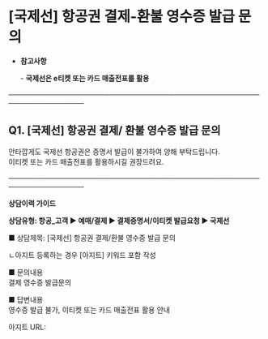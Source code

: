 # [국제선] 항공권 결제-환불 영수증 발급 문의

* **참고사항**

      - **국제선은 e티켓 또는 카드 매출전표를 활용**

─────────────────────────────────────────────────────────────────

**Q1. [국제선] 항공권 결제/ 환불 영수증 발급 문의**
----------------------------------

안타깝게도 국제선 항공권은 증명서 발급이 불가하여 양해 부탁드립니다.   
이티켓 또는 카드 매출전표를 활용하시길 권장드려요.

─────────────────────────────────────────────────────────────────

**상담이력 가이드**

**상담유형: 항공\_고객 ▶ 예매/결제 ▶ 결제증명서/이티켓 발급요청 ▶ 국제선**

■ 상담제목: [국제선] 항공권 결제/환불 영수증 발급 문의

ㄴ아지트 등록하는 경우 [아지트] 키워드 포함 작성 

■ 문의내용   
결제 영수증 발급문의

■ 답변내용   
영수증 발급 불가, 이티켓 또는 카드 매출전표 활용 안내

아지트 URL: